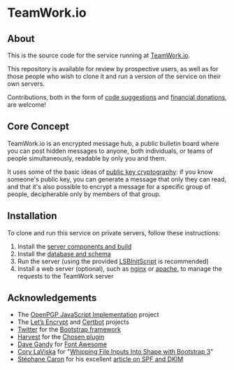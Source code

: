 # TeamWork.io

## About

This is the source code for the service running at [TeamWork.io](https://teamwork.io).

This repository is available for review by prospective users, as well as for those people who wish to clone it and run a version of the service on their own servers.

Contributions, both in the form of [code suggestions](https://github.com/Banrai/TeamWork.io/pulls) and [financial donations](https://teamwork.io/donate), are welcome!

## Core Concept

TeamWork.io is an encrypted message hub, a public bulletin board where you can post hidden messages to anyone, both individuals, or teams of people simultaneously, readable by only you and them.

It uses some of the basic ideas of [public key cryptography](http://www.pgpi.org/doc/pgpintro/#p9): if you know someone's public key, you can generate a message that only they can read, and that it's also possible to encrypt a message for a specific group of people, decipherable only by members of that group.

## Installation

To clone and run this service on private servers, follow these instructions:

1. Install the [server components and build](server/README.md) 
2. Install the [database and schema](server/database/README.md)
3. Run the server (using the provided [LSBInitScript](server/init.d/README.md) is recommended)
4. Install a web server (optional), such as [nginx](http://nginx.org/) or [apache](http://httpd.apache.org/), to manage the requests to the TeamWork server

## Acknowledgements

* The [OpenPGP JavaScript Implementation](https://openpgpjs.org/) project
* The [Let’s Encrypt](https://letsencrypt.org/) and [Certbot](https://certbot.eff.org/) projects
* [Twitter](https://twitter.com/) for the [Bootstrap framework](http://getbootstrap.com/)
* [Harvest](https://www.getharvest.com/) for the [Chosen plugin](https://harvesthq.github.io/chosen/) 
* [Dave Gandy](https://twitter.com/davegandy) for [Font Awesome](http://fontawesome.io/)
* [Cory LaViska](https://www.abeautifulsite.net/author/claviska) for "[Whipping File Inputs Into Shape with Bootstrap 3](https://www.abeautifulsite.net/whipping-file-inputs-into-shape-with-bootstrap-3)"
* [Stéphane Caron](https://scaron.info/) for his excellent [article on SPF and DKIM](https://scaron.info/blog/debian-mail-spf-dkim.html)

